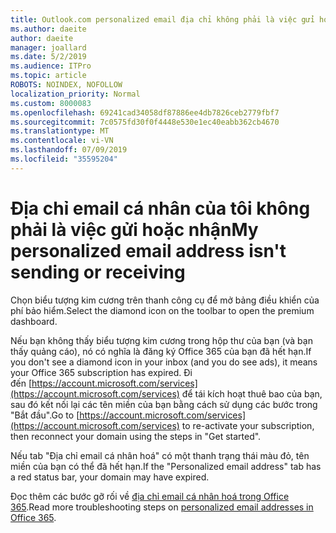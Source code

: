 ```yaml
---
title: Outlook.com personalized email địa chỉ không phải là việc gửi hoặc nhận
ms.author: daeite
author: daeite
manager: joallard
ms.date: 5/2/2019
ms.audience: ITPro
ms.topic: article
ROBOTS: NOINDEX, NOFOLLOW
localization_priority: Normal
ms.custom: 8000083
ms.openlocfilehash: 69241cad34058df87886ee4db7826ceb2779fbf7
ms.sourcegitcommit: 7c0575fd30f0f4448e530e1ec40eabb362cb4670
ms.translationtype: MT
ms.contentlocale: vi-VN
ms.lasthandoff: 07/09/2019
ms.locfileid: "35595204"
---
```

# <a name="my-personalized-email-address-isnt-sending-or-receiving"></a><span data-ttu-id="9aa60-102">Địa chỉ email cá nhân của tôi không phải là việc gửi hoặc nhận</span><span class="sxs-lookup"><span data-stu-id="9aa60-102">My personalized email address isn't sending or receiving</span></span>

<span data-ttu-id="9aa60-103">Chọn biểu tượng kim cương trên thanh công cụ để mở bảng điều khiển của phí bảo hiểm.</span><span class="sxs-lookup"><span data-stu-id="9aa60-103">Select the diamond icon on the toolbar to open the premium dashboard.</span></span>

<span data-ttu-id="9aa60-104">Nếu bạn không thấy biểu tượng kim cương trong hộp thư của bạn (và bạn thấy quảng cáo), nó có nghĩa là đăng ký Office 365 của bạn đã hết hạn.</span><span class="sxs-lookup"><span data-stu-id="9aa60-104">If you don't see a diamond icon in your inbox (and you do see ads), it means your Office 365 subscription has expired.</span></span> <span data-ttu-id="9aa60-105">Đi đến [https://account.microsoft.com/services](https://account.microsoft.com/services) để tái kích hoạt thuê bao của bạn, sau đó kết nối lại các tên miền của bạn bằng cách sử dụng các bước trong "Bắt đầu".</span><span class="sxs-lookup"><span data-stu-id="9aa60-105">Go to [https://account.microsoft.com/services](https://account.microsoft.com/services) to re-activate your subscription, then reconnect your domain using the steps in "Get started".</span></span>

<span data-ttu-id="9aa60-106">Nếu tab "Địa chỉ email cá nhân hoá" có một thanh trạng thái màu đỏ, tên miền của bạn có thể đã hết hạn.</span><span class="sxs-lookup"><span data-stu-id="9aa60-106">If the "Personalized email address" tab has a red status bar, your domain may have expired.</span></span>

<span data-ttu-id="9aa60-107">Đọc thêm các bước gỡ rối về [địa chỉ email cá nhân hoá trong Office 365](https://support.office.com/article/75416a58-b225-4c02-8c07-8979403b427b?wt.mc_id=Office_Outlook_com_Alchemy).</span><span class="sxs-lookup"><span data-stu-id="9aa60-107">Read more troubleshooting steps on [personalized email addresses in Office 365](https://support.office.com/article/75416a58-b225-4c02-8c07-8979403b427b?wt.mc_id=Office_Outlook_com_Alchemy).</span></span>